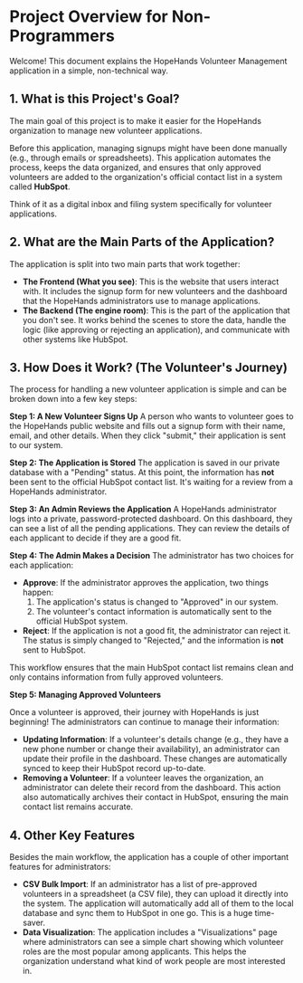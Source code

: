 # Project Overview for Non-Programmers

Welcome! This document explains the HopeHands Volunteer Management application in a simple, non-technical way.

## 1. What is this Project's Goal?

The main goal of this project is to make it easier for the HopeHands organization to manage new volunteer applications.

Before this application, managing signups might have been done manually (e.g., through emails or spreadsheets). This application automates the process, keeps the data organized, and ensures that only approved volunteers are added to the organization's official contact list in a system called **HubSpot**.

Think of it as a digital inbox and filing system specifically for volunteer applications.

## 2. What are the Main Parts of the Application?

The application is split into two main parts that work together:

*   **The Frontend (What you see)**: This is the website that users interact with. It includes the signup form for new volunteers and the dashboard that the HopeHands administrators use to manage applications.
*   **The Backend (The engine room)**: This is the part of the application that you don't see. It works behind the scenes to store the data, handle the logic (like approving or rejecting an application), and communicate with other systems like HubSpot.

## 3. How Does it Work? (The Volunteer's Journey)

The process for handling a new volunteer application is simple and can be broken down into a few key steps:

**Step 1: A New Volunteer Signs Up**
A person who wants to volunteer goes to the HopeHands public website and fills out a signup form with their name, email, and other details. When they click "submit," their application is sent to our system.

**Step 2: The Application is Stored**
The application is saved in our private database with a "Pending" status. At this point, the information has **not** been sent to the official HubSpot contact list. It's waiting for a review from a HopeHands administrator.

**Step 3: An Admin Reviews the Application**
A HopeHands administrator logs into a private, password-protected dashboard. On this dashboard, they can see a list of all the pending applications. They can review the details of each applicant to decide if they are a good fit.

**Step 4: The Admin Makes a Decision**
The administrator has two choices for each application:
*   **Approve**: If the administrator approves the application, two things happen:
    1. The application's status is changed to "Approved" in our system.
    2. The volunteer's contact information is automatically sent to the official HubSpot system.
*   **Reject**: If the application is not a good fit, the administrator can reject it. The status is simply changed to "Rejected," and the information is **not** sent to HubSpot.

This workflow ensures that the main HubSpot contact list remains clean and only contains information from fully approved volunteers.

**Step 5: Managing Approved Volunteers**

Once a volunteer is approved, their journey with HopeHands is just beginning! The administrators can continue to manage their information:

*   **Updating Information**: If a volunteer's details change (e.g., they have a new phone number or change their availability), an administrator can update their profile in the dashboard. These changes are automatically synced to keep their HubSpot record up-to-date.
*   **Removing a Volunteer**: If a volunteer leaves the organization, an administrator can delete their record from the dashboard. This action also automatically archives their contact in HubSpot, ensuring the main contact list remains accurate.

## 4. Other Key Features

Besides the main workflow, the application has a couple of other important features for administrators:

*   **CSV Bulk Import**: If an administrator has a list of pre-approved volunteers in a spreadsheet (a CSV file), they can upload it directly into the system. The application will automatically add all of them to the local database and sync them to HubSpot in one go. This is a huge time-saver.
*   **Data Visualization**: The application includes a "Visualizations" page where administrators can see a simple chart showing which volunteer roles are the most popular among applicants. This helps the organization understand what kind of work people are most interested in.
